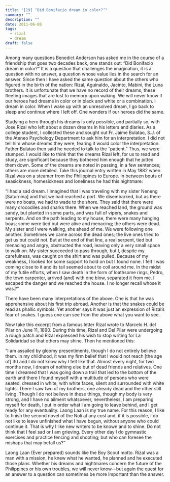 ```yaml
---
title: "[19] ‘Did Bonifacio dream in color?’"
summary: ""
description: ""
date: 2011-06-08
tags:
  - rizal
  - dream
draft: false
---
```


Among many questions Benedict Anderson has asked me in the course of a friendship that goes two decades back, one stands out: “Did Bonifacio dream in color?” It is a question that challenges the imagination, it is a question with no answer, a question whose value lies in the search for an answer. Since then I have asked the same question about the others who figured in the birth of the nation: Rizal, Aguinaldo, Jacinto, Mabini, the Luna brothers. It is unfortunate that we have no record of their dreams, these fleeting images that are lost to memory upon waking. We will never know if our heroes had dreams in color or in black and white or a combination. I dream in color. When I wake up with an unresolved dream, I go back to sleep and continue where I left off. One wonders if our heroes did the same.

Studying a hero through his dreams is only possible, and partially so, with Jose Rizal who left about a dozen dreams in his letters and diaries. As a college student, I collected these and sought out Fr. Jaime Bulatao, S.J. of the Ateneo Psychology Department to ask him for an interpretation. I did not tell him whose dreams they were, fearing it would color the interpretation. Father Bulatao then said he needed to talk to the “patient.” Thus, we were stumped. I would like to think that the dreams Rizal left, for us to read and study, are significant because they bothered him enough that he jotted them down. Some of the dreams are noted in passing, in a few sentences; others are more detailed. Take this journal entry written in May 1882 when Rizal was on a steamer from the Philippines to Europe. In between bouts of seasickness, homesickness and loneliness he had this nightmare:

“I had a sad dream. I imagined that I was traveling with my sister Neneng [Saturnina] and that we had reached a port. We disembarked, but as there were no boats, we had to wade to the shore. They said that there were many crocodiles and sharks there. When we reached land, the ground was sandy, but planted in some parts, and was full of vipers, snakes and serpents. And on the path leading to my house, there were many hanging boas; some were tied but were alive and menacing; the others were dead. My sister and I were walking, she ahead of me. We were following one another. Sometimes we came across the dead ones; the live ones tried to get us but could not. But at the end of that line, a real serpent, tied but menacing and angry, obstructed the road, leaving only a very small space to walk on. My sister succeeded to pass through, but I, despite my carefulness, was caught on the shirt and was pulled. Because of my weakness, I looked for some support to hold on but I found none. I felt I was coming close to it and its tail seemed about to coil around me. In the midst of my futile efforts, when I saw death in the form of loathsome rings, Pedro, the town carpenter, arrived (and) with one blow, separated it from me. I escaped the danger and we reached the house. I no longer recall whose it was.?”

There have been many interpretations of the above. One is that he was apprehensive about his first trip abroad. Another is that the snakes could be read as phallic symbols. Yet another says it was just an expression of Rizal’s fear of snakes. I guess one can see from the above what you want to see.

Now take this excerpt from a famous letter Rizal wrote to Marcelo H. del Pilar on June 11, 1890. During this time, Rizal and Del Pilar were undergoing a rough patch and Rizal expressed   his wish to stop writing for La Solidaridad so that others may shine. Then he mentioned this:

“I am assailed by gloomy presentiments, though I do not entirely believe them. In my childhood, it was my firm belief that I would not reach [the age of] 30 and I do not know why I felt like that. Almost every night, for two months now, I dream of nothing else but of dead friends and relatives.  One time I dreamed that I was going down a trail that led to the bottom of the earth and there I found myself with a multitude of persons who were seated, dressed in white, with  white faces, silent and surrounded with white lights. There I saw  two of my brothers, one already dead and the other still living. Though I do not believe in these things, though my body is very strong, and I have no ailment whatsoever, nevertheless, I am preparing myself for death, I put in order what I am going to leave behind, and I get ready for any eventuality.  Laong Laan is my true name. For this reason, I like to finish the second novel of the Noli at any cost and, if it is possible, I do not like to leave unfinished what I have begun, without anyone who could continue it.  That is why I like new writers to be known and to shine. Do not think that I feel sad or I am grieving.  Every other day I do gymnastic exercises and practice fencing and shooting; but who can foresee the mishaps that may befall us?”

Laong Laan (Ever prepared) sounds like the Boy Scout motto. Rizal was a man with a mission, he knew what he wanted, he planned and he executed those plans. Whether his dreams and nightmares concern the future of  the Philippines or his own troubles, we will never know—but again the quest for an answer to a question can sometimes be more important than the answer.
